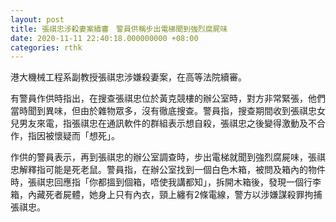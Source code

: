 ```yaml
---
layout: post
title: 張祺忠涉殺妻案續審　警員供稱步出電梯聞到強烈腐屍味
date: 2020-11-11 22:40:18.000000000 +08:00
categories: rthk
---
```


港大機械工程系副教授張祺忠涉嫌殺妻案，在高等法院續審。

有警員作供時指出，在搜查張祺忠位於黃克競樓的辦公室時，對方非常緊張，他們當時聞到異味，但由於雜物眾多，沒有徹底搜查。警員指，搜查期間收到張祺忠女兒男友來電，指張祺忠在通訊軟件的群組表示想自殺，張祺忠之後變得激動及不合作，指因被懷疑而「想死」。

作供的警員表示，再到張祺忠的辦公室調查時，步出電梯就聞到強烈腐屍味，張祺忠解釋指可能是死老鼠。警員指，在辦公室找到一個白色木箱，被問及箱內的物件時，張祺忠回應指「你都搵到個箱，唔使我講都知」，拆開木箱後，發現一個行李箱，內藏死者屍體，她身上只有內衣，頸上纏有2條電線，警方以涉嫌謀殺罪拘捕張祺忠。
